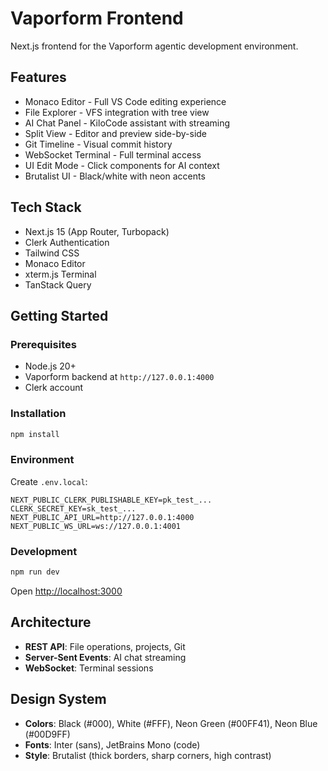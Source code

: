 # Vaporform Frontend

Next.js frontend for the Vaporform agentic development environment.

## Features

- Monaco Editor - Full VS Code editing experience
- File Explorer - VFS integration with tree view
- AI Chat Panel - KiloCode assistant with streaming
- Split View - Editor and preview side-by-side
- Git Timeline - Visual commit history
- WebSocket Terminal - Full terminal access
- UI Edit Mode - Click components for AI context
- Brutalist UI - Black/white with neon accents

## Tech Stack

- Next.js 15 (App Router, Turbopack)
- Clerk Authentication
- Tailwind CSS
- Monaco Editor
- xterm.js Terminal
- TanStack Query

## Getting Started

### Prerequisites

- Node.js 20+
- Vaporform backend at `http://127.0.0.1:4000`
- Clerk account

### Installation

```bash
npm install
```

### Environment

Create `.env.local`:

```env
NEXT_PUBLIC_CLERK_PUBLISHABLE_KEY=pk_test_...
CLERK_SECRET_KEY=sk_test_...
NEXT_PUBLIC_API_URL=http://127.0.0.1:4000
NEXT_PUBLIC_WS_URL=ws://127.0.0.1:4001
```

### Development

```bash
npm run dev
```

Open [http://localhost:3000](http://localhost:3000)

## Architecture

- **REST API**: File operations, projects, Git
- **Server-Sent Events**: AI chat streaming
- **WebSocket**: Terminal sessions

## Design System

- **Colors**: Black (#000), White (#FFF), Neon Green (#00FF41), Neon Blue (#00D9FF)
- **Fonts**: Inter (sans), JetBrains Mono (code)
- **Style**: Brutalist (thick borders, sharp corners, high contrast)
